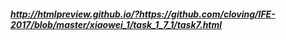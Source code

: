 #### *http://htmlpreview.github.io/?https://github.com/cloving/IFE-2017/blob/master/xiaowei_1/task_1_7_1/task7.html*

